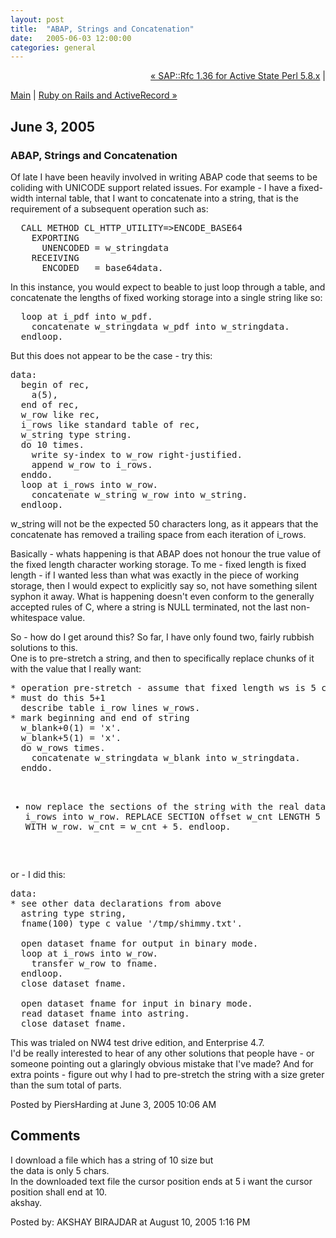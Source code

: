 ```yaml
---
layout: post
title:  "ABAP, Strings and Concatenation"
date:   2005-06-03 12:00:00
categories: general
---
```

<p align="right">
<a href="http://www.piersharding.com/blog/archives/2005/06/saprfc_136_for_1.html">&laquo; SAP::Rfc 1.36 for Active State Perl 5.8.x</a> |

<a href="http://www.piersharding.com/blog/">Main</a>
| <a href="http://www.piersharding.com/blog/archives/2005/06/ruby_on_rails_a.html">Ruby on Rails and ActiveRecord &raquo;</a>

</p>

<h2>June  3, 2005</h2>

<h3>ABAP, Strings and Concatenation</h3>

Of late I have been heavily involved in writing ABAP code that seems to be coliding with UNICODE support related issues.  For example - I have a fixed-width internal table, that I want to concatenate into a string, that is the requirement of a subsequent operation such as:
<pre class='code'>
  CALL METHOD CL_HTTP_UTILITY=>ENCODE_BASE64
    EXPORTING
      UNENCODED = w_stringdata
    RECEIVING
      ENCODED   = base64data.
</pre>

<div id="a000031more"><div id="more">
In this instance, you would expect to beable to just loop through a table, and concatenate the lengths of fixed working storage into a single string like so:
<pre class='code'>
  loop at i_pdf into w_pdf.
    concatenate w_stringdata w_pdf into w_stringdata.
  endloop.
</pre>
But this does not appear to be the case - try this:
<pre class='code'>
data:
  begin of rec,
    a(5),
  end of rec,
  w_row like rec,
  i_rows like standard table of rec,
  w_string type string.
  do 10 times.
    write sy-index to w_row right-justified.
    append w_row to i_rows.
  enddo.
  loop at i_rows into w_row.
    concatenate w_string w_row into w_string.
  endloop.
</pre>
<p>
w_string will not be the expected 50 characters long, as it appears that the concatenate has removed a trailing space from each iteration of i_rows.
</p>
<p>
Basically - whats happening is that ABAP does not honour the true value of the fixed length character working storage.  To me - fixed length is fixed length - if I wanted less than what was exactly in the piece of working storage, then I would expect to explicitly say so, not have something silent syphon it away.  What is happening doesn't even conform to the generally accepted rules of C, where a string is NULL terminated, not the last non-whitespace value.
</p>
<p>
So - how do I get around this?  So far, I have only found two, fairly rubbish solutions to this.
<br/>
One is to pre-stretch a string, and then to specifically replace chunks of it with the value that I really want:
<pre class='code'>
* operation pre-stretch - assume that fixed length ws is 5 chars
* must do this 5+1
  describe table i_row lines w_rows.
* mark beginning and end of string
  w_blank+0(1) = 'x'.
  w_blank+5(1) = 'x'.
  do w_rows times.
    concatenate w_stringdata w_blank into w_stringdata.
  enddo.

* now replace the sections of the string with the real data
  loop at i_rows into w_row.
    REPLACE SECTION offset w_cnt LENGTH 5 OF w_stringdata WITH w_row.
    w_cnt = w_cnt + 5.
  endloop.
</pre>

or - I did this:
<pre class='code'>
data:
* see other data declarations from above
  astring type string,
  fname(100) type c value '/tmp/shimmy.txt'.

  open dataset fname for output in binary mode.
  loop at i_rows into w_row.
    transfer w_row to fname.
  endloop.
  close dataset fname.

  open dataset fname for input in binary mode.
  read dataset fname into astring.
  close dataset fname.
</pre>
</p>
<p>
This was trialed on NW4 test drive edition, and Enterprise 4.7. <br/>
I'd be really interested to hear of any other solutions that people have - or someone pointing out a glaringly obvious mistake that I've made?  And for extra points - figure out why I had to pre-stretch the string with a size greter than the sum total of parts.
</p>
</div></div>

<p class="posted">Posted by PiersHarding at June  3, 2005 10:06 AM</p>




<h2 id="comments">Comments</h2>

<div id="c11">
<p>I download a file which has a string of 10 size but<br />
the data is only 5 chars.<br />
In the downloaded text file  the cursor position ends at 5 i want the cursor position shall end at 10.<br />
akshay.</p>
</div>
<p class="posted">Posted by: AKSHAY BIRAJDAR  at August 10, 2005  1:16 PM</p>





<script type="text/javascript" language="javascript">
<!--
if (document.comments_form.email != undefined)
    document.comments_form.email.value = getCookie("mtcmtmail");
if (document.comments_form.author != undefined)
    document.comments_form.author.value = getCookie("mtcmtauth");
if (document.comments_form.url != undefined)
    document.comments_form.url.value = getCookie("mtcmthome");
if (getCookie("mtcmtauth") || getCookie("mtcmthome")) {
    document.comments_form.bakecookie[0].checked = true;
} else {
    document.comments_form.bakecookie[1].checked = true;
}
//-->
</script>




